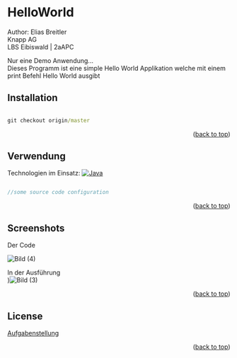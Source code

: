 <a name="readme-top"></a>
# HelloWorld
Author: Elias Breitler <br>
Knapp AG <br>
LBS Eibiswald | 2aAPC

Nur eine Demo Anwendung...<br>
Dieses Programm ist eine simple Hello World Applikation welche mit einem print Befehl Hello World ausgibt

## Installation

```cmd

git checkout origin/master

```
<p align="right">(<a href="#readme-top">back to top</a>)</p>

## Verwendung
Technologien im Einsatz:
[![Java][java.com]][java-url]

```php

//some source code configuration

```
<p align="right">(<a href="#readme-top">back to top</a>)</p>

## Screenshots

Der Code <br>

![Bild (4)](https://github.com/user-attachments/assets/f5156279-9708-4eb5-baa6-5765c5f3aaf8) <br>


In der Ausführung <br>
)![Bild (3)](https://github.com/user-attachments/assets/4d09c136-a4eb-41b3-8445-16897ec8f3d2) <br>


<p align="right">(<a href="#readme-top">back to top</a>)</p>

## License

[Aufgabenstellung]([(https://www.eduvidual.at/mod/assign/view.php?id=6459788]))
<p align="right">(<a href="#readme-top">back to top</a>)</p>

<!-- MARKDOWN LINKS & IMAGES -->
<!-- https://www.markdownguide.org/basic-syntax/#reference-style-links -->
[java.com]: https://img.shields.io/badge/Java-ED8B00?style=for-the-badge&logo=openjdk&logoColor=white
[java-url]: https://www.java.com/de/
[product-screenshot]: images/main.png
